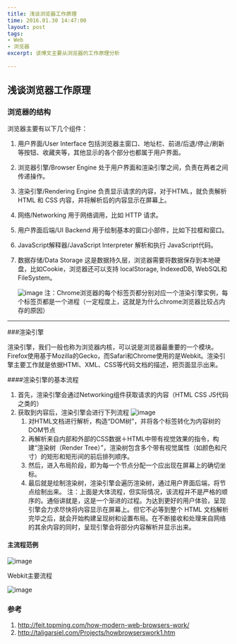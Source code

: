 ```yaml
---
title: 浅谈浏览器工作原理
time: 2016.01.30 14:47:00
layout: post
tags:
- Web
- 浏览器
excerpt: 该博文主要从浏览器的工作原理分析
    
---
```

## 浅谈浏览器工作原理
### 浏览器的结构
浏览器主要有以下几个组件：

1. 用户界面/User Interface
	包括浏览器主窗口、地址栏、前进/后退/停止/刷新等按钮、收藏夹等，其他显示的各个部分也都属于用户界面。
2. 浏览器引擎/Browser Engine
	处于用户界面和渲染引擎之间，负责在两者之间传递操作。
3. 渲染引擎/Rendering Engine
	负责显示请求的内容，对于HTML，就负责解析 HTML 和 CSS 内容，并将解析后的内容显示在屏幕上。
4. 网络/Networking
	用于网络调用，比如 HTTP 请求。
5. 用户界面后端/UI Backend
	用于绘制基本的窗口小部件，比如下拉框和窗口。
6. JavaScript解释器/JavaScript Interpreter
	解析和执行 JavaScript代码。
7. 数据存储/Data Storage
	这是数据持久层，浏览器需要将数据保存到本地硬盘，比如Cookie，浏览器还可以支持 localStorage, IndexedDB, WebSQL和FileSystem。
	
	![image](http://momomoxiaoxi.com/img/post/browser/1.png)
	注：Chrome浏览器的每个标签页都分别对应一个渲染引擎实例，每个标签页都是一个进程（一定程度上，这就是为什么chrome浏览器比较占内存的原因）

---
###渲染引擎

渲染引擎，我们一般也称为浏览器内核，可以说是浏览器最重要的一个模块。
Firefox使用基于Mozilla的Gecko，而Safari和Chrome使用的是Webkit。渲染引擎主要工作就是依据HTMl、XML、CSS等代码文档的描述，把页面显示出来。 	

####渲染引擎的基本流程
 
 1.  首先，渲染引擎会通过Networking组件获取请求的内容（HTML CSS JS代码之类的）
 2. 获取到内容后，渲染引擎会进行下列流程
 	![image](http://www.html5rocks.com/zh/tutorials/internals/howbrowserswork/flow.png)
 	1. 对HTML文档进行解析，构造“DOM树”，并将各个标签转化为内容树的DOM节点
 	2. 再解析来自内部和外部的CSS数据＋HTML中带有视觉效果的指令，构建“渲染树（Render Tree）”，渲染树包含多个带有视觉属性（如颜色和尺寸）的矩形和矩形间的前后排列顺序。
 	3. 然后，进入布局阶段，即为每一个节点分配一个应出现在屏幕上的确切坐标。
 	4. 最后就是绘制渲染树，渲染引擎会遍历渲染树，通过用户界面后端，将节点绘制出来。
 	注：上面是大体流程，但实际情况，该流程并不是严格的顺序的。通俗讲就是，这是一个渐进的过程。为达到更好的用户体验，呈现引擎会力求尽快将内容显示在屏幕上。但它不必等到整个 HTML 文档解析完毕之后，就会开始构建呈现树和设置布局。在不断接收和处理来自网络的其余内容的同时，呈现引擎会将部分内容解析并显示出来。
 	
####  主流程范例

![image](http://momomoxiaoxi.com/img/post/browser/2.png)

Webkit主要流程

![image](http://momomoxiaoxi.com/img/post/browser/3.png)
 	
 	
 	
 	
 	
 	
 	
### 参考

1. http://feit.topming.com/how-modern-web-browsers-work/
2. http://taligarsiel.com/Projects/howbrowserswork1.htm